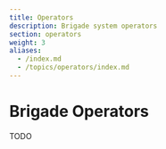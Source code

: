 ```yaml
---
title: Operators
description: Brigade system operators
section: operators
weight: 3
aliases:
  - /index.md
  - /topics/operators/index.md
---
```


# Brigade Operators

TODO